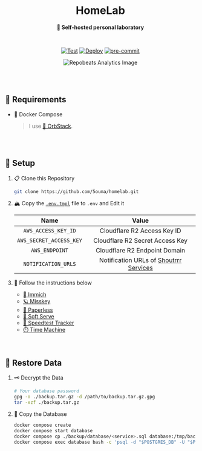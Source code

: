 <h1 align="center">HomeLab</h1>

<div align="center">

**🥼 Self-hosted personal laboratory**

<br />

[![Test](https://img.shields.io/github/actions/workflow/status/5ouma/homelab/test.yml?label=Test&style=flat-square)](https://github.com/5ouma/homelab/actions/workflows/test.yml)
[![Deploy](https://img.shields.io/github/actions/workflow/status/5ouma/homelab/deploy.yml?label=Deploy&style=flat-square)](https://github.com/5ouma/homelab/actions/workflows/deploy.yml)
[![pre-commit](https://img.shields.io/github/actions/workflow/status/5ouma/homelab/pre-commit.yml?label=pre-commit&style=flat-square)](https://github.com/5ouma/homelab/actions/workflows/pre-commmit.yml)

![Repobeats Analytics Image](https://repobeats.axiom.co/api/embed/5c340ba9ec6944ad822c2f157e0f2ae96a8d16fc.svg)

</div>

<br /><br />

## 🔐 Requirements

- 🐳 Docker Compose

  > I use [🔮 OrbStack](https://orbstack.dev).

<br /><br />

## 🔧 Setup

1. 📋 Clone this Repository

   ```sh
   git clone https://github.com/5ouma/homelab.git
   ```

2. 🏔️ Copy the [`.env.tmpl`](./.env.tmpl) file to `.env` and Edit it

   |          Name           |                  Value                   |
   | :---------------------: | :--------------------------------------: |
   |   `AWS_ACCESS_KEY_ID`   |       Cloudflare R2 Access Key ID        |
   | `AWS_SECRET_ACCESS_KEY` |     Cloudflare R2 Secret Access Key      |
   |     `AWS_ENDPOINT`      |      Cloudflare R2 Endpoint Domain       |
   |   `NOTIFICATION_URLS`   | Notification URLs of [Shoutrrr Services] |

   [Shoutrrr Services]: https://containrrr.dev/shoutrrr/dev/services/overview

3. 📝 Follow the instructions below

   - [🌸 Immich](./immich)
   - [🪐 Misskey](./misskey)
   - [🍃 Paperless](./paperless)
   - [🍦 Soft Serve](./soft-serve)
   - [🐇 Speedtest Tracker](./speedtest-tracker)
   - [⏱️ Time Machine](./timemachine)

<br />

## 💾 Restore Data

1. 🗝️ Decrypt the Data

   ```sh
   # Your database password
   gpg -o ./backup.tar.gz -d /path/to/backup.tar.gz.gpg
   tar -xzf ./backup.tar.gz
   ```

2. 🐘 Copy the Database

   ```sh
   docker compose create
   docker compose start database
   docker compose cp ./backup/database/<service>.sql database:/tmp/backup.sql
   docker compose exec database bash -c 'psql -d "$POSTGRES_DB" -U "$POSTGRES_USER" -f /tmp/backup.sql'
   ```
